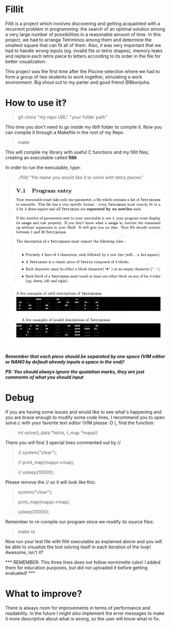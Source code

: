 # Fillit

Fillit is a project which involves discovering and getting acquainted with a recurrent problem in programming:
the search of an optimal solution among a very large number of possibilities in a reasonable amount of time. 
In this project, we had to arrange Tetriminos among them and determine the smallest square that can fit all of them.
Also, it was very important that we had to handle wrong inputs (eg. invalid file or tetris shapes), memory leaks and replace
each tetris piece to letters according to its order in the file for better visualization.

This project was the first time after the Piscine selection where we had to form a group of two students to work together,
simulating a work environment. Big shout out to my parter and good friend @Bkonjuha.

# How to use it?

> git clone "my repo URL" "your folder path"

This time you don't need to go inside my libft folder to compile it. Now you can compile it through a Makefile in the root of my Repo
> make

This will compile my library with useful C functions and my fillit files, creating an executable called **fillit**

In order to run the executable, type:
> ./fillit "file name you would like it to solve with tetris pieces"

![Image of Subject](https://github.com/MuSuareZ/Fillit/blob/master/subject.png)

***Remember that each piece should be separated by one space (VIM editor or NANO by default already inputs a space in the end)!***

***PS: You should always ignore the quotation marks, they are just comments of what you should input***

# Debug

If you are having some issues and would like to see what's happening and you are brave enough to modify some code lines,
I recommend you to open solve.c with your favorite text editor (VIM please :D ), find the function:
> int   solve(t_data *tetris, t_map *mappi)

There you will find 3 special lines commented out by //
> // system("clear");

> // print_map(mappi->map);

> // usleep(10000);

Please remove the // so it will look like this:
> system("clear");

> print_map(mappi->map);

> usleep(10000);

Remember to re-compile our program since we modify its source files:
> make re

Now run your test file with fillit executable as explained above and you will be able to visualize the test solving itself
in each iteration of the loop! Awesome, isn't it?

*** REMEMBER: This three lines does not follow norminette rules! I added them for education purposes, but did not uploaded
it before getting evaluated! ***

# What to improve?

There is always room for improvements in terms of performance and readability. In the future I might also implement the
error messages to make it more descriptive about what is wrong, so the user will know what to fix.

